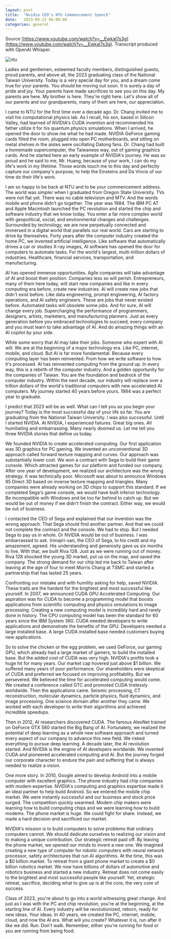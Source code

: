 ```yaml
---
layout: post
title:  "Nvidia CEO's NTU Commencement Speech"
date:   2023-09-22 06:00:00
categories: general
---
```


Source [https://www.youtube.com/watch?v=__Ewkal7s3g](https://www.youtube.com/watch?v=__Ewkal7s3g). Transcript produced with OpenAI Whisper. 

![ntu](https://upload.wikimedia.org/wikipedia/commons/4/48/%E8%87%BA%E5%8C%97%E5%B8%9D%E5%9C%8B%E5%A4%A7%E5%AD%B8%E9%86%AB%E5%AD%B8%E9%83%A8%E9%99%84%E5%B1%AC%E9%86%AB%E9%99%A2.jpg)

Ladies and gentlemen, esteemed faculty members, distinguished guests, proud parents, and above all, the 2023 graduating class of the National Taiwan University. Today is a very special day for you, and a dream come true for your parents. You should be moving out soon. It is surely a day of pride and joy. Your parents have made sacrifices to see you on this day. My parents are here. My brother is here. They're right here. Let's show all of our parents and our grandparents, many of them are here, our appreciation. 

I came to NTU for the first time over a decade ago. Dr. Chang invited me to visit his computational physics lab. As I recall, his son, based in Silicon Valley, had learned of NVIDIA's CUDA invention and recommended his father utilize it for his quantum physics simulations. When I arrived, he opened the door to show me what he had made. NVIDIA GeForce gaming cards filled the room, plugged into open PC motherboards, and sitting on metal shelves in the aisles were oscillating Datong fans. Dr. Chang had built a homemade supercomputer, the Taiwanese way, out of gaming graphics cards. And he started here an early example of NVIDIA's journey. He was so proud and he said to me, Mr. Huang, because of your work, I can do my life's work in my lifetime. Those words touch me to this day and perfectly capture our company's purpose, to help the Einsteins and Da Vincis of our time do their life's work. 

I am so happy to be back at NTU and to be your commencement address. The world was simpler when I graduated from Oregon State University. TVs were not flat yet. There was no cable television and MTV. And the words mobile and phone didn't go together. The year was 1984. The IBM PC AT and Apple Macintosh launched the PC revolution and started the chip and software industry that we know today. You enter a far more complex world with geopolitical, social, and environmental changes and challenges. Surrounded by technology, we are now perpetually connected and immersed in a digital world that parallels our real world. Cars are starting to drive by themselves. Forty years after the computer industry created the home PC, we invented artificial intelligence. Like software that automatically drives a car or studies X-ray images, AI software has opened the door for computers to automate tasks. For the world's largest, multi-trillion dollars of industries. Healthcare, financial services, transportation, and manufacturing. 

AI has opened immense opportunities. Agile companies will take advantage of AI and boost their position. Companies less so will perish. Entrepreneurs, many of them here today, will start new companies and like in every computing era before, create new industries. AI will create new jobs that didn't exist before. Like data engineering, prompt engineering, AI factory operations, and AI safety engineers. These are jobs that never existed before. Automated tasks will obsolete some jobs. And for sure, AI will change every job. Supercharging the performance of programmers, designers, artists, marketers, and manufacturing planners. Just as every generation before you embraced technologies to succeed, every company and you must learn to take advantage of AI. And do amazing things with an AI copilot by your side. 

While some worry that AI may take their jobs. Someone who expert with AI will. We are at the beginning of a major technology era. Like PC, internet, mobile, and cloud. But AI is far more fundamental. Because every computing layer has been reinvented. From how we write software to how it's processed. AI has reinvented computing from the ground up. In every way, this is a rebirth of the computer industry. And a golden opportunity for the companies of Taiwan. You are the foundation and bedrock of the computer industry. Within the next decade, our industry will replace over a trillion dollars of the world's traditional computers with new accelerated AI computers. My journey started 40 years before yours. 1984 was a perfect year to graduate. 

I predict that 2023 will be as well. What can I tell you as you begin your journey? Today is the most successful day of your life so far. You are graduating from the National Taiwan University. I was also successful. Until I started NVIDIA. At NVIDIA, I experienced failures. Great big ones. All humiliating and embarrassing. Many nearly doomed us. Let me tell you three NVIDIA stories that define us today. 

We founded NVIDIA to create accelerated computing. Our first application was 3D graphics for PC gaming. We invented an unconventional 3D approach called forward texture mapping and curves. Our approach was substantially lower cost. We won a contract with Sega to build their game console. Which attracted games for our platform and funded our company. After one year of development, we realized our architecture was the wrong strategy. It was technically poor. Microsoft was about to announce Windows 95 Direct 3D based on inverse texture mapping and triangles. Many companies were already working on 3D chips to support this standard. If we completed Sega's game console, we would have built inferior technology. Be incompatible with Windows and be too far behind to catch up. But we would be out of money if we didn't finish the contract. Either way, we would be out of business. 

I contacted the CEO of Sega and explained that our invention was the wrong approach. That Sega should find another partner. And that we could not complete the contract and the console. We had to stop. But I needed Sega to pay us in whole. Or NVIDIA would be out of business. I was embarrassed to ask. Irimajiri-san, the CEO of Sega, to his credit and my amazement, agreed. His understanding and generosity gave us six months to live. With that, we built Riva 128. Just as we were running out of money. Riva 128 shocked the young 3D market, put us on the map, and saved the company. The strong demand for our chip led me back to Taiwan after leaving at the age of four to meet Morris Chang at TSMC and started a partnership that has lasted 25 years. 

Confronting our mistake and with humility asking for help, saved NVIDIA. These traits are the hardest for the brightest and most successful like yourself. In 2007, we announced CUDA GPU Accelerated Computing. Our aspiration was for CUDA to become a programming model that boosts applications from scientific computing and physics simulations to image processing. Creating a new computing model is incredibly hard and rarely done in history. The CPU computing model has been the standard for 60 years since the IBM System 360. CUDA needed developers to write applications and demonstrate the benefits of the GPU. Developers needed a large installed base. A large CUDA installed base needed customers buying new applications. 

So to solve the chicken or the egg problem, we used GeForce, our gaming GPU, which already had a large market of gamers, to build the installed base. But the added cost of CUDA was very high. NVIDIA's profits took a huge hit for many years. Our market cap hovered just above $1 billion. We suffered many years of poor performance. Our shareholders were skeptical of CUDA and preferred we focused on improving profitability. But we persevered. We believed the time for accelerated computing would come. We created a conference called GTC and promoted CUDA tirelessly worldwide. Then the applications came. Seismic processing, CT reconstruction, molecular dynamics, particle physics, fluid dynamics, and image processing. One science domain after another they came. We worked with each developer to write their algorithms and achieved incredible speedups. 

Then in 2012, AI researchers discovered CUDA. The famous AlexNet trained on GeForce GTX 580 started the Big Bang of AI. Fortunately, we realized the potential of deep learning as a whole new software approach and turned every aspect of our company to advance this new field. We risked everything to pursue deep learning. A decade later, the AI revolution started. And NVIDIA is the engine of AI developers worldwide. We invented CUDA and pioneered accelerated computing and AI. But the journey forged our corporate character to endure the pain and suffering that is always needed to realize a vision. 

One more story. In 2010, Google aimed to develop Android into a mobile computer with excellent graphics. The phone industry had chip companies with modem expertise. NVIDIA's computing and graphics expertise made it an ideal partner to help build Android. So we entered the mobile chip market. We were instantly successful and our business and stock price surged. The competition quickly swarmed. Modem chip makers were learning how to build computing chips and we were learning how to build modems. The phone market is huge. We could fight for share. Instead, we made a hard decision and sacrificed our market. 

NVIDIA's mission is to build computers to solve problems that ordinary computers cannot. We should dedicate ourselves to realizing our vision and to making a unique contribution. Our strategic retreat paid off. By leaving the phone market, we opened our minds to invent a new one. We imagined creating a new type of computer for robotic computers with neural network processor, safety architectures that run AI algorithms. At the time, this was a $0 billion market. To retreat from a giant phone market to create a $0 billion robotics market. We now have billions of dollars of automotive and robotics business and started a new industry. Retreat does not come easily to the brightest and most successful people like yourself. Yet, strategic retreat, sacrifice, deciding what to give up is at the core, the very core of success. 

Class of 2023, you're about to go into a world witnessing great change. And just as I was with the PC and chip revolution, you're at the beginning, at the starting line of AI. Every industry will be revolutionized, reborn, ready for new ideas. Your ideas. In 40 years, we created the PC, internet, mobile, cloud, and now the AI era. What will you create? Whatever it is, run after it like we did. Run. Don't walk. Remember, either you're running for food or you are running from being food.
